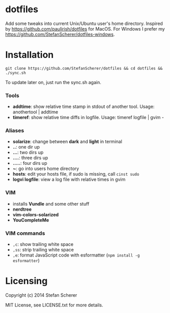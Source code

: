 # dotfiles

Add some tweaks into current Unix/Ubuntu user's home directory.
Inspired by <https://github.com/paulirish/dotfiles> for MacOS.
For Windows I prefer my <https://github.com/StefanScherer/dotfiles-windows>.

# Installation
    git clone https://github.com/StefanScherer/dotfiles && cd dotfiles && ./sync.sh

To update later on, just run the sync.sh again.

### Tools

* **addtime**: show relative time stamp in stdout of another tool.
  Usage: anothertool | addtime
* **timeref**: show relative time diffs in logfile.
  Usage: timeref logfile | gvim -

### Aliases

* **solarize**: change between **dark** and **light** in terminal
* **..**: one dir up
* **...**: two dirs up
* **....**: three dirs up
* **.....**: four dirs up
* **~**: go into users home directory
* **hosts**: edit your hosts file, if sudo is missing, call `cinst sudo`
* **logvi logfile**: view a log file with relative times in gvim

### VIM

* installs **Vundle** and some other stuff
* **nerdtree**
* **vim-colors-solarized**
* **YouCompleteMe**

### VIM commands

* `,c`: show trailing white space
* `,ss`: strip trailing white space
* `,e`: format JavaScript code with esformatter (`npm install -g esformatter`)

# Licensing
Copyright (c) 2014 Stefan Scherer

MIT License, see LICENSE.txt for more details.
